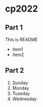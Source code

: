 # cp2022

## Part 1
This is README
 - item1
 - item2

 ## Part 2
 1. Sunday
 1. Monday
 1. Tuseday
 1. Wednesday

